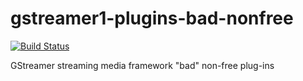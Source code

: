 # gstreamer1-plugins-bad-nonfree

[![Build Status](https://travis-ci.org/UnitedRPMs/gstreamer1-plugins-bad-nonfree.svg?branch=master)](https://travis-ci.org/UnitedRPMs/gstreamer1-plugins-bad-nonfree)

GStreamer streaming media framework "bad" non-free plug-ins
